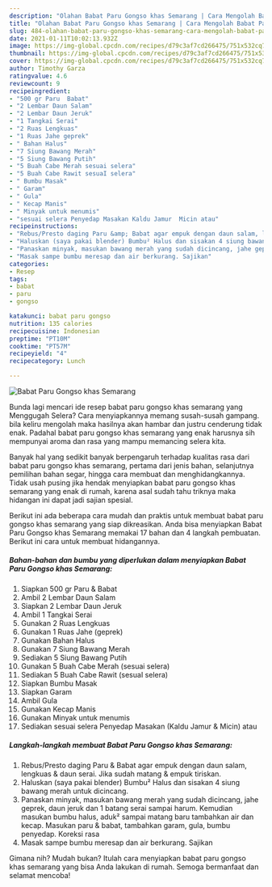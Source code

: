 ```yaml
---
description: "Olahan Babat Paru Gongso khas Semarang | Cara Mengolah Babat Paru Gongso khas Semarang Yang Bikin Ngiler"
title: "Olahan Babat Paru Gongso khas Semarang | Cara Mengolah Babat Paru Gongso khas Semarang Yang Bikin Ngiler"
slug: 484-olahan-babat-paru-gongso-khas-semarang-cara-mengolah-babat-paru-gongso-khas-semarang-yang-bikin-ngiler
date: 2021-01-11T10:02:13.932Z
image: https://img-global.cpcdn.com/recipes/d79c3af7cd266475/751x532cq70/babat-paru-gongso-khas-semarang-foto-resep-utama.jpg
thumbnail: https://img-global.cpcdn.com/recipes/d79c3af7cd266475/751x532cq70/babat-paru-gongso-khas-semarang-foto-resep-utama.jpg
cover: https://img-global.cpcdn.com/recipes/d79c3af7cd266475/751x532cq70/babat-paru-gongso-khas-semarang-foto-resep-utama.jpg
author: Timothy Garza
ratingvalue: 4.6
reviewcount: 9
recipeingredient:
- "500 gr Paru  Babat"
- "2 Lembar Daun Salam"
- "2 Lembar Daun Jeruk"
- "1 Tangkai Serai"
- "2 Ruas Lengkuas"
- "1 Ruas Jahe geprek"
- " Bahan Halus"
- "7 Siung Bawang Merah"
- "5 Siung Bawang Putih"
- "5 Buah Cabe Merah sesuai selera"
- "5 Buah Cabe Rawit sesuaI selera"
- " Bumbu Masak"
- " Garam"
- " Gula"
- " Kecap Manis"
- " Minyak untuk menumis"
- "sesuai selera Penyedap Masakan Kaldu Jamur  Micin atau"
recipeinstructions:
- "Rebus/Presto daging Paru &amp; Babat agar empuk dengan daun salam, lengkuas &amp; daun serai. Jika sudah matang &amp; empuk tiriskan."
- "Haluskan (saya pakai blender) Bumbu² Halus dan sisakan 4 siung bawang merah untuk dicincang."
- "Panaskan minyak, masukan bawang merah yang sudah dicincang, jahe geprek, daun jeruk dan 1 batang serai sampai harum. Kemudian masukan bumbu halus, aduk² sampai matang baru tambahkan air dan kecap. Masukan paru &amp; babat, tambahkan garam, gula, bumbu penyedap. Koreksi rasa"
- "Masak sampe bumbu meresap dan air berkurang. Sajikan"
categories:
- Resep
tags:
- babat
- paru
- gongso

katakunci: babat paru gongso 
nutrition: 135 calories
recipecuisine: Indonesian
preptime: "PT10M"
cooktime: "PT57M"
recipeyield: "4"
recipecategory: Lunch

---
```



![Babat Paru Gongso khas Semarang](https://img-global.cpcdn.com/recipes/d79c3af7cd266475/751x532cq70/babat-paru-gongso-khas-semarang-foto-resep-utama.jpg)

Bunda lagi mencari ide resep babat paru gongso khas semarang yang Menggugah Selera? Cara menyiapkannya memang susah-susah gampang. bila keliru mengolah maka hasilnya akan hambar dan justru cenderung tidak enak. Padahal babat paru gongso khas semarang yang enak harusnya sih mempunyai aroma dan rasa yang mampu memancing selera kita.

Banyak hal yang sedikit banyak berpengaruh terhadap kualitas rasa dari babat paru gongso khas semarang, pertama dari jenis bahan, selanjutnya pemilihan bahan segar, hingga cara membuat dan menghidangkannya. Tidak usah pusing jika hendak menyiapkan babat paru gongso khas semarang yang enak di rumah, karena asal sudah tahu triknya maka hidangan ini dapat jadi sajian spesial.




Berikut ini ada beberapa cara mudah dan praktis untuk membuat babat paru gongso khas semarang yang siap dikreasikan. Anda bisa menyiapkan Babat Paru Gongso khas Semarang memakai 17 bahan dan 4 langkah pembuatan. Berikut ini cara untuk membuat hidangannya.

<!--inarticleads1-->

##### Bahan-bahan dan bumbu yang diperlukan dalam menyiapkan Babat Paru Gongso khas Semarang:

1. Siapkan 500 gr Paru &amp; Babat
1. Ambil 2 Lembar Daun Salam
1. Siapkan 2 Lembar Daun Jeruk
1. Ambil 1 Tangkai Serai
1. Gunakan 2 Ruas Lengkuas
1. Gunakan 1 Ruas Jahe (geprek)
1. Gunakan  Bahan Halus
1. Gunakan 7 Siung Bawang Merah
1. Sediakan 5 Siung Bawang Putih
1. Gunakan 5 Buah Cabe Merah (sesuai selera)
1. Sediakan 5 Buah Cabe Rawit (sesuaI selera)
1. Siapkan  Bumbu Masak
1. Siapkan  Garam
1. Ambil  Gula
1. Gunakan  Kecap Manis
1. Gunakan  Minyak untuk menumis
1. Sediakan sesuai selera Penyedap Masakan (Kaldu Jamur &amp; Micin) atau




<!--inarticleads2-->

##### Langkah-langkah membuat Babat Paru Gongso khas Semarang:

1. Rebus/Presto daging Paru &amp; Babat agar empuk dengan daun salam, lengkuas &amp; daun serai. Jika sudah matang &amp; empuk tiriskan.
1. Haluskan (saya pakai blender) Bumbu² Halus dan sisakan 4 siung bawang merah untuk dicincang.
1. Panaskan minyak, masukan bawang merah yang sudah dicincang, jahe geprek, daun jeruk dan 1 batang serai sampai harum. Kemudian masukan bumbu halus, aduk² sampai matang baru tambahkan air dan kecap. Masukan paru &amp; babat, tambahkan garam, gula, bumbu penyedap. Koreksi rasa
1. Masak sampe bumbu meresap dan air berkurang. Sajikan




Gimana nih? Mudah bukan? Itulah cara menyiapkan babat paru gongso khas semarang yang bisa Anda lakukan di rumah. Semoga bermanfaat dan selamat mencoba!
